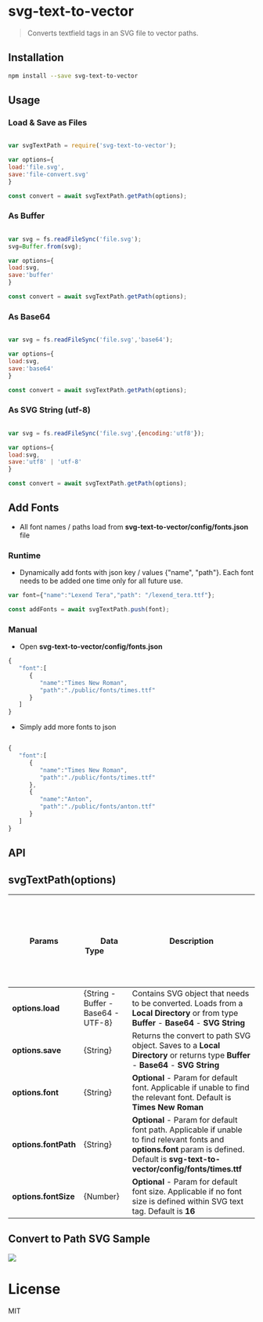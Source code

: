 # svg-text-to-vector

> Converts textfield tags in an SVG file to vector paths.

## Installation

```bash
npm install --save svg-text-to-vector
```

## Usage

### Load & Save as Files

```javascript

var svgTextPath = require('svg-text-to-vector');

var options={
load:'file.svg',
save:'file-convert.svg'
}	

const convert = await svgTextPath.getPath(options);

```
### As Buffer

```javascript

var svg = fs.readFileSync('file.svg');
svg=Buffer.from(svg);

var options={
load:svg, 
save:'buffer' 
}	

const convert = await svgTextPath.getPath(options);

```
### As Base64

```javascript

var svg = fs.readFileSync('file.svg','base64');

var options={
load:svg, 
save:'base64' 
}	

const convert = await svgTextPath.getPath(options);

```
### As SVG String (utf-8)

```javascript

var svg = fs.readFileSync('file.svg',{encoding:'utf8'});

var options={
load:svg,
save:'utf8' | 'utf-8'
}	

const convert = await svgTextPath.getPath(options);
```
## Add Fonts

- All font names / paths load from **svg-text-to-vector/config/fonts.json** file

### Runtime

- Dynamically add fonts with json key / values {"name", "path"}. Each font needs to be added one time only for all future use.

```javascript
var font={"name":"Lexend Tera","path": "/lexend_tera.ttf"};

const addFonts = await svgTextPath.push(font);

```

### Manual

- Open **svg-text-to-vector/config/fonts.json**

```javascript
{
   "font":[
      {
         "name":"Times New Roman",
         "path":"./public/fonts/times.ttf"
      }
   ]
}

```

- Simply add more fonts to json 

```javascript

{
   "font":[
      {
         "name":"Times New Roman",
         "path":"./public/fonts/times.ttf"
      },
      {
         "name":"Anton",
         "path":"./public/fonts/anton.ttf"
      }	  
   ]
}

```
## API

## svgTextPath(options)


Params | &nbsp; &nbsp;&nbsp;&nbsp;&nbsp; &nbsp; &nbsp;&nbsp;&nbsp;&nbsp; &nbsp; &nbsp;&nbsp;&nbsp;&nbsp; &nbsp; &nbsp;&nbsp;&nbsp; &nbsp; &nbsp;&nbsp;&nbsp; &nbsp; &nbsp;&nbsp;&nbsp; &nbsp; &nbsp;&nbsp;&nbsp; &nbsp; &nbsp;&nbsp;&nbsp; &nbsp; &nbsp;&nbsp; &nbsp; &nbsp; &nbsp;&nbsp; &nbsp; &nbsp; &nbsp;&nbsp; &nbsp; &nbsp; &nbsp;&nbsp;  Data Type &nbsp; &nbsp; &nbsp;&nbsp; &nbsp; &nbsp;&nbsp; &nbsp; &nbsp;&nbsp; &nbsp; &nbsp;&nbsp; &nbsp; &nbsp;&nbsp; &nbsp; &nbsp;&nbsp; &nbsp; &nbsp;&nbsp; &nbsp; &nbsp;&nbsp; &nbsp; &nbsp;&nbsp; &nbsp; &nbsp;  | Description
--- | --- | ---
**options.load** | {String - Buffer - Base64 - UTF-8} | Contains SVG object that needs to be converted. Loads from a **Local Directory** or from type **Buffer** - **Base64** - **SVG String**
**options.save** | {String} | Returns the convert to path SVG object. Saves to a **Local Directory** or returns type **Buffer** - **Base64** - **SVG String**
**options.font** | {String} | **Optional** - Param for default font. Applicable if unable to find the relevant font. Default is **Times New Roman**
**options.fontPath** | {String} | **Optional** - Param for default font path. Applicable if unable to find relevant fonts and **options.font** param is defined. Default is **svg-text-to-vector/config/fonts/times.ttf**
**options.fontSize** | {Number} | **Optional** - Param for default font size. Applicable if no font size is defined within SVG text tag. Default is **16**

## Convert to Path SVG Sample

<img src="https://raw.githubusercontent.com/javedblch/svg-text-to-vector/main/public/convert/convert-to-path.svg">


# License

MIT
